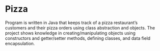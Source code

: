 # Pizza
Program is written in Java that keeps track of a pizza restaurant’s customers and their pizza orders using class abstraction and objects. The project shows knowledge in creating/manipulating objects using constructors and getter/setter methods, defining classes, and data field encapsulation.
